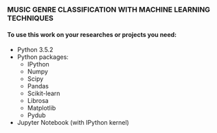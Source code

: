 ### MUSIC GENRE CLASSIFICATION WITH MACHINE LEARNING TECHNIQUES	

#### To use this work on your researches or projects you need:
* Python 3.5.2
* Python packages:
	* IPython
	* Numpy
	* Scipy
	* Pandas
	* Scikit-learn
	* Librosa
	* Matplotlib
	* Pydub
* Jupyter Notebook (with IPython kernel)
	
